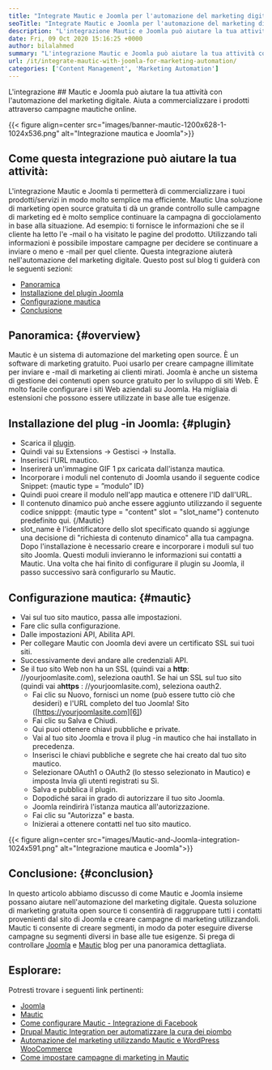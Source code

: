 ```yaml
---
title: "Integrate Mautic e Joomla per l'automazione del marketing digitale '" 
seoTitle: "Integrate Mautic e Joomla per l'automazione del marketing digitale" 
description: "L'integrazione Mautic e Joomla può aiutare la tua attività con l'automazione del marketing digitale. Aiuta a commercializzare i prodotti attraverso campagne mautiche." 
date: Fri, 09 Oct 2020 15:16:25 +0000
author: bilalahmed
summary: "L'integrazione Mautic e Joomla può aiutare la tua attività con l'automazione del marketing digitale. Aiuta a commercializzare i prodotti attraverso campagne mautiche online." 
url: /it/integrate-mautic-with-joomla-for-marketing-automation/
categories: ['Content Management', 'Marketing Automation']
---
```


L'integrazione ## Mautic e Joomla può aiutare la tua attività con l'automazione del marketing digitale. Aiuta a commercializzare i prodotti attraverso campagne mautiche online.

{{< figure align=center src="images/banner-mautic-1200x628-1-1024x536.png" alt="Integrazione mautica e Joomla">}}


## Come questa integrazione può aiutare la tua attività:
L'integrazione Mautic e Joomla ti permetterà di commercializzare i tuoi prodotti/servizi in modo molto semplice ma efficiente. Mautic Una soluzione di marketing open source gratuita ti dà un grande controllo sulle campagne di marketing ed è molto semplice continuare la campagna di gocciolamento in base alla situazione. Ad esempio: ti fornisce le informazioni che se il cliente ha letto l'e -mail o ha visitato le pagine del prodotto. Utilizzando tali informazioni è possibile impostare campagne per decidere se continuare a inviare o meno e -mail per quel cliente. Questa integrazione aiuterà nell'automazione del marketing digitale. Questo post sul blog ti guiderà con le seguenti sezioni:
  * [Panoramica][1]
  * [Installazione del plugin Joomla][2]
  * [Configurazione mautica][3]
  * [Conclusione][4]

## Panoramica: {#overview}

Mautic è un sistema di automazione del marketing open source. È un software di marketing gratuito. Puoi usarlo per creare campagne illimitate per inviare e -mail di marketing ai clienti mirati.
Joomla è anche un sistema di gestione dei contenuti open source gratuito per lo sviluppo di siti Web. È molto facile configurare i siti Web aziendali su Joomla. Ha migliaia di estensioni che possono essere utilizzate in base alle tue esigenze.

## Installazione del plug -in Joomla: {#plugin}

  * Scarica il [plugin][5].
  * Quindi vai su Extensions -> Gestisci -> Installa.
  * Inserisci l'URL mautico.
  * Inserirerà un'immagine GIF 1 px caricata dall'istanza mautica.
  * Incorporare i moduli nel contenuto di Joomla usando il seguente codice Snippet: {mautic type = ”modulo” ID}
  * Quindi puoi creare il modulo nell'app mautica e ottenere l'ID dall'URL.
  * Il contenuto dinamico può anche essere aggiunto utilizzando il seguente codice snipppt: {mautic type = "content" slot = "slot_name"} contenuto predefinito qui. {/Mautic}
  * slot_name è l'identificatore dello slot specificato quando si aggiunge una decisione di "richiesta di contenuto dinamico" alla tua campagna.
Dopo l'installazione è necessario creare e incorporare i moduli sul tuo sito Joomla. Questi moduli invieranno le informazioni sui contatti a Mautic. Una volta che hai finito di configurare il plugin su Joomla, il passo successivo sarà configurarlo su Mautic.

## Configurazione mautica: {#mautic}

  * Vai sul tuo sito mautico, passa alle impostazioni.
  * Fare clic sulla configurazione.
  * Dalle impostazioni API, Abilita API.
  * Per collegare Mautic con Joomla devi avere un certificato SSL sui tuoi siti.
  * Successivamente devi andare alle credenziali API.
* Se il tuo sito Web non ha un SSL (quindi vai a **http**: //yourjoomlasite.com), seleziona oauth1. Se hai un SSL sul tuo sito (quindi vai a**https** : //yourjoomlasite.com), seleziona oauth2.
  * Fai clic su Nuovo, fornisci un nome (può essere tutto ciò che desideri) e l'URL completo del tuo Joomla! Sito ([https://yourjoomlasite.com][6])
  * Fai clic su Salva e Chiudi.
  * Qui puoi ottenere chiavi pubbliche e private.
  * Vai al tuo sito Joomla e trova il plug -in mautico che hai installato in precedenza.
  * Inserisci le chiavi pubbliche e segrete che hai creato dal tuo sito mautico.
  * Selezionare OAuth1 o OAuth2 (lo stesso selezionato in Mautico) e imposta Invia gli utenti registrati su Sì.
  * Salva e pubblica il plugin.
  * Dopodiché sarai in grado di autorizzare il tuo sito Joomla.
  * Joomla reindirirà l'istanza mautica all'autorizzazione.
  * Fai clic su "Autorizza" e basta.
  * Inizierai a ottenere contatti nel tuo sito mautico.

{{< figure align=center src="images/Mautic-and-Joomla-integration-1024x591.png" alt="Integrazione mautica e Joomla">}}


## Conclusione: {#conclusion}

In questo articolo abbiamo discusso di come Mautic e Joomla insieme possano aiutare nell'automazione del marketing digitale. Questa soluzione di marketing gratuita open source ti consentirà di raggruppare tutti i contatti provenienti dal sito di Joomla e creare campagne di marketing utilizzandoli. Mautic ti consente di creare segmenti, in modo da poter eseguire diverse campagne su segmenti diversi in base alle tue esigenze. Si prega di controllare [Joomla][7] e [Mautic][8] blog per una panoramica dettagliata.

## Esplorare:
Potresti trovare i seguenti link pertinenti:
  * [Joomla][7]
  * [Mautic][8]
  * [Come configurare Mautic - Integrazione di Facebook][9]
  * [Drupal Mautic Integration per automatizzare la cura dei piombo][10]
  * [Automazione del marketing utilizzando Mautic e WordPress WooCommerce][11]
  * [Come impostare campagne di marketing in Mautic][12]



[1]: #overview
[2]: #plugin
[3]: #mautic
[4]: #conclusion
[5]: https://href.li/?https://extensions.joomla.org/extension/mautic/
[6]: https://href.li/?https://yourjoomlasite.com
[7]: https://products.containerize.com/content-management/joomla
[8]: https://products.containerize.com/marketing-automation/mautic
[9]: https://blog.containerize.com/marketing-automation/how-to-setup-mautic-facebook-integration/
[10]: https://blog.containerize.com/content-management/drupal-tutorial-automate-lead-growth-with-drupal-mautic/
[11]: https://blog.containerize.com/blogging/marketing-automation-using-mautic-and-wordpress-woocommerce/
[12]: https://blog.containerize.com/marketing-automation/how-to-setup-marketing-campaigns-using-mautic-campaign-builder/

